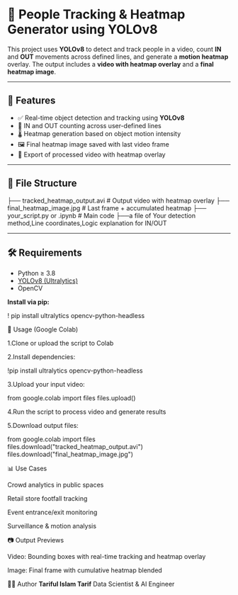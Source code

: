 # 🧠 **People Tracking & Heatmap Generator using YOLOv8**

This project uses **YOLOv8** to detect and track people in a video, count **IN** and **OUT** movements across defined lines, and generate a **motion heatmap** overlay. The output includes a **video with heatmap overlay** and a **final heatmap image**.

---

## 📌 **Features**

- ✅ Real-time object detection and tracking using **YOLOv8**
- 🎯 IN and OUT counting across user-defined lines
- 🌡️ Heatmap generation based on object motion intensity
- 🖼️ Final heatmap image saved with last video frame
- 🎥 Export of processed video with heatmap overlay

---

## 📁 **File Structure**

├── tracked_heatmap_output.avi # Output video with heatmap overlay
├── final_heatmap_image.jpg # Last frame + accumulated heatmap
├── your_script.py or .ipynb # Main code
├──a file of Your detection method,Line coordinates,Logic explanation for IN/OUT


---

## 🛠️ **Requirements**

- Python ≥ 3.8  
- [YOLOv8 (Ultralytics)](https://docs.ultralytics.com/)  
- OpenCV

**Install via pip:**

! pip install ultralytics opencv-python-headless



🚀 Usage (Google Colab)

1.Clone or upload the script to Colab

2.Install dependencies:

!pip install ultralytics opencv-python-headless

3.Upload your input video:

from google.colab import files
files.upload()

4.Run the script to process video and generate results

5.Download output files:

from google.colab import files
files.download("tracked_heatmap_output.avi")
files.download("final_heatmap_image.jpg")


📊 Use Cases

Crowd analytics in public spaces

Retail store footfall tracking

Event entrance/exit monitoring

Surveillance & motion analysis

📷 Output Previews

Video: Bounding boxes with real-time tracking and heatmap overlay

Image: Final frame with cumulative heatmap blended

🧑‍💻 Author
**Tariful Islam Tarif**
Data Scientist & AI Engineer









